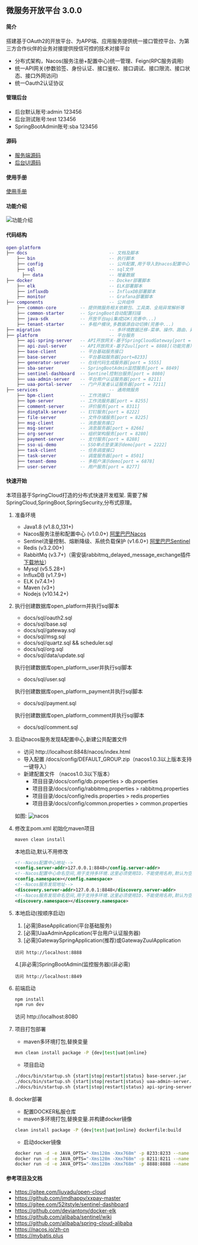 ## 微服务开放平台 3.0.0

#### 简介
搭建基于OAuth2的开放平台、为APP端、应用服务提供统一接口管控平台、为第三方合作伙伴的业务对接提供授信可控的技术对接平台
+ 分布式架构，Nacos(服务注册+配置中心)统一管理、Feign(RPC服务调用)
+ 统一API网关(参数验签、身份认证、接口鉴权、接口调试、接口限流、接口状态、接口外网访问)
+ 统一Oauth2认证协议

#### 管理后台
+ 后台默认账号:admin 123456
+ 后台测试账号:test 123456
+ SpringBootAdmin账号:sba 123456

#### 源码
+ <a target="_blank" href="https://github.com/uhonliu/open-platform">服务端源码</a>
+ <a target="_blank" href="https://github.com/uhonliu/open-admin-ui">后台UI源码</a>

#### 使用手册
<a target="_blank" href="https://gitee.com/uhon/open-platform/wikis/pages">使用手册</a>

#### 功能介绍
![功能介绍](/docs/功能介绍.png)

#### 代码结构
``` lua
open-platform
├── docs                               -- 文档及脚本
    ├── bin                            -- 执行脚本
    ├── config                         -- 公共配置,用于导入到nacos配置中心
    ├── sql                            -- sql文件
      ├── data                         -- 增量数据
├── docker                             -- Docker部署脚本
    ├── elk                            -- ELK部署脚本
    ├── influxdb                       -- InfluxDB部署脚本
    ├── monitor                        -- Grafana部署脚本
├── components                         -- 公共组件
    ├── common-core         -- 提供微服务相关依赖包、工具类、全局异常解析等
    ├── common-starter      -- SpringBoot自动配置扫描
    ├── java-sdk            -- 开放平台api集成SDK(完善中...)
    ├── tenant-starter      -- 多租户模块,多数据源自动切换(完善中...)
├── migration                          -- 多环境数据迁移-菜单、操作、路由、异构API
├── platform                           -- 平台服务
    ├── api-spring-server   -- API开放网关-基于SpringCloudGateway[port = 8888](推荐）
    ├── api-zuul-server     -- API开放网关-基于Zuul[port = 8888](功能完善）
    ├── base-client         -- 平台基础服务接口
    ├── base-server         -- 平台基础服务器[port=8233]
    ├── generator-server    -- 在线代码生成服务器[port = 5555]
    ├── sba-server          -- SpringBootAdmin监控服务[port = 8849]
    ├── sentinel-dashboard  -- Sentinel控制台服务[port = 8080]
    ├── uaa-admin-server    -- 平台用户认证服务器[port = 8211]
    ├── uaa-portal-server   -- 门户开发者认证服务器[port = 7211]
├── services                           -- 通用微服务
    ├── bpm-client          -- 工作流接口
    ├── bpm-server          -- 工作流服务器[port = 8255]
    ├── comment-server      -- 评价服务[port = 8311]
    ├── dingtalk-server     -- 钉钉服务[port = 8222]
    ├── file-server         -- 文件存储服务[port = 8225]
    ├── msg-client          -- 消息服务接口
    ├── msg-server          -- 消息服务器[port = 8266]
    ├── org-server          -- 组织架构服务[port = 8280]
    ├── payment-server      -- 支付服务[port = 8288]
    ├── sso-ui-demo         -- SSO单点登录演示demo[port = 2222]
    ├── task-client         -- 任务调度接口
    ├── task-server         -- 调度服务器[port = 8501]
    ├── tenant-demo         -- 多租户演示demo[port = 6878]
    ├── user-server         -- 用户服务[port = 8277]
```

#### 快速开始
本项目基于SpringCloud打造的分布式快速开发框架. 需要了解SpringCloud,SpringBoot,SpringSecurity,分布式原理。

1. 准备环境
    + Java1.8  (v1.8.0_131+)
    + Nacos服务注册和配置中心 (v1.0.0+) <a href="https://nacos.io/zh-cn/">阿里巴巴Nacos</a>
    + Sentinel流量控制、熔断降级、系统负载保护 (v1.6.0+) <a href="https://github.com/alibaba/Sentinel">阿里巴巴Sentinel</a>
    + Redis (v3.2.00+)
    + RabbitMq (v3.7+)（需安装rabbitmq_delayed_message_exchange插件 <a href="https://www.rabbitmq.com/community-plugins.html" target="_blank">下载地址</a>）
    + Mysql (v5.5.28+)
    + InfluxDB (v1.7.9+)
    + ELK (v7.4.1+)
    + Maven (v3+)
    + Nodejs (v10.14.2+)

2. 执行创建数据库open_platform并执行sql脚本
    + docs/sql/oauth2.sql
    + docs/sql/base.sql
    + docs/sql/gateway.sql
    + docs/sql/msg.sql
    + docs/sql/quartz.sql && scheduler.sql
    + docs/sql/org.sql
    + docs/sql/data/update.sql

   执行创建数据库open_platform_user并执行sql脚本
    + docs/sql/user.sql

   执行创建数据库open_platform_payment并执行sql脚本
    + docs/sql/payment.sql

   执行创建数据库open_platform_comment并执行sql脚本
    + docs/sql/comment.sql

3. 启动nacos服务发现&配置中心,新建公共配置文件
    + 访问 http://localhost:8848/nacos/index.html 
    + 导入配置 /docs/config/DEFAULT_GROUP.zip（nacos1.0.3以上版本支持一键导入）
    + 新建配置文件  （nacos1.0.3以下版本）
        + 项目目录/docs/config/db.properties >  db.properties
        + 项目目录/docs/config/rabbitmq.properties > rabbitmq.properties
        + 项目目录/docs/config/redis.properties > redis.properties
        + 项目目录/docs/config/common.properties  > common.properties

    如图:
    ![nacos](https://gitee.com/uploads/images/2019/0425/231436_fce24434_791541.png "nacos.png")

4. 修改主pom.xml
    初始化maven项目
    ``` bash
    maven clean install
    ```
    本地启动,默认不用修改
    ``` xml
    <!--Nacos配置中心地址-->
    <config.server-addr>127.0.0.1:8848</config.server-addr>
    <!--Nacos配置中心命名空间,用于支持多环境.这里必须使用ID，不能使用名称,默认为空-->
    <config.namespace></config.namespace>
    <!--Nacos服务发现地址-->
    <discovery.server-addr>127.0.0.1:8848</discovery.server-addr>
    <!--Nacos服务发现命名空间,用于支持多环境.这里必须使用ID，不能使用名称,默认为空-->
    <discovery.namespace></discovery.namespace>
    ```

5. 本地启动(按顺序启动)
    1. [必需]BaseApplication(平台基础服务)
    2. [必需]UaaAdminApplication(平台用户认证服务器)
    3. [必需]GatewaySpringApplication(推荐)或GatewayZuulApplication
    ```
    访问 http://localhost:8888
    ```
    4.[非必需]SpringBootAdmin(监控服务器)(非必需)
    ```
    访问 http://localhost:8849
    ```

6. 前端启动
    ``` bash
    npm install
    npm run dev
    ```
    访问 http://localhost:8080

7. 项目打包部署
    + maven多环境打包,替换变量
    ``` bash
    mvn clean install package -P {dev|test|uat|online}
    ```
    + 项目启动
    ``` bash
    ./docs/bin/startup.sh {start|stop|restart|status} base-server.jar
    ./docs/bin/startup.sh {start|stop|restart|status} uaa-admin-server.jar
    ./docs/bin/startup.sh {start|stop|restart|status} api-spring-server.jar
    ```

8. docker部署
    + 配置DOCKER私服仓库
    + maven多环境打包,替换变量.并构建docker镜像
    ``` bash
    clean install package -P {dev|test|uat|online} dockerfile:build
    ```
    + 启动docker镜像
    ```bash
    docker run -d -e JAVA_OPTS="-Xms128m -Xmx768m" -p 8233:8233 --name base-server platform/base-server:3.0.0
    docker run -d -e JAVA_OPTS="-Xms128m -Xmx768m" -p 8211:8211 --name uaa-admin-server platform/uaa-admin-server:3.0.0
    docker run -d -e JAVA_OPTS="-Xms128m -Xmx768m" -p 8888:8888 --name api-spring-server platform/api-spring-server:3.0.0
    ```

#### 参考项目及文档
+ https://gitee.com/liuyadu/open-cloud
+ https://github.com/jmdhappy/xxpay-master
+ https://gitee.com/52itstyle/sentinel-dashboard
+ https://github.com/deviantony/docker-elk
+ https://github.com/alibaba/sentinel/wiki
+ https://github.com/alibaba/spring-cloud-alibaba
+ https://nacos.io/zh-cn
+ https://mybatis.plus